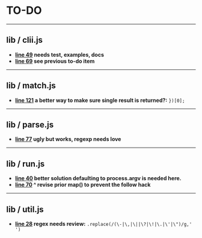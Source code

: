 # TO-DO

---

## lib / clii.js

* __[line 49](lib/clii.js#L49) needs test, examples, docs__ 
* __[line 69](lib/clii.js#L69) see previous to-do item__ 

---

## lib / match.js

* __[line 121](lib/match.js#L121) a better way to make sure single result is returned?:__  `})[0];`


---

## lib / parse.js

* __[line 77](lib/parse.js#L77) ugly but works, regexp needs love__ 

---

## lib / run.js

* __[line 40](lib/run.js#L40) better solution defaulting to process.argv is needed here.__ 
* __[line 70](lib/run.js#L70) ^ revise prior map() to prevent the follow hack__ 

---

## lib / util.js

* __[line 28](lib/util.js#L28) regex needs review:__  `.replace(/(\-|\,|\||\?|\!|\.|\'|\")/g,' ')`

